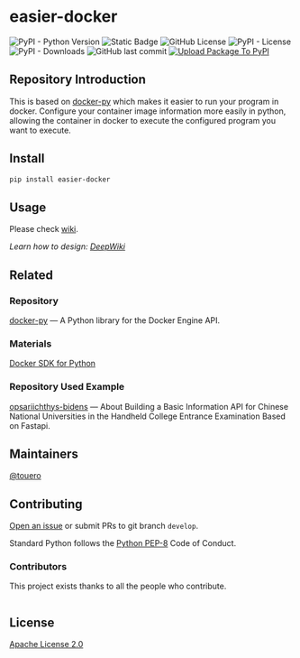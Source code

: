 # easier-docker

![PyPI - Python Version](https://img.shields.io/pypi/pyversions/easier-docker)
![Static Badge](https://img.shields.io/badge/-docker-grey?logo=docker)
![GitHub License](https://img.shields.io/github/license/touero/easier-docker)
![PyPI - License](https://img.shields.io/pypi/l/easier-docker)
![PyPI - Downloads](https://img.shields.io/pypi/dm/easier-docker)
![GitHub last commit](https://img.shields.io/github/last-commit/touero/easier-docker)
[![Upload Package To PyPI](https://github.com/touero/easier-docker/actions/workflows/python-publish.yml/badge.svg?branch=master)](https://github.com/touero/easier-docker/actions/workflows/python-publish.yml)


## Repository Introduction
This is based on [docker-py](https://github.com/docker/docker-py?tab=readme-ov-file) which makes it easier to run your program in docker.
Configure your container image information more easily in python, allowing the container in docker to execute the configured program you want to execute.


## Install
```bash
pip install easier-docker
```

## Usage
Please check [wiki](https://github.com/touero/easier-docker/wiki).

*Learn how to design: [DeepWiki](https://deepwiki.com/touero/easier-docker)*

## Related 
### Repository
[docker-py](https://github.com/docker/docker-py) — A Python library for the Docker Engine API.

### Materials
[Docker SDK for Python](https://docker-py.readthedocs.io/en/stable/)

### Repository Used Example
[opsariichthys-bidens](https://github.com/weiensong/opsariichthys-bidens) — About
Building a Basic Information API for Chinese National Universities in the Handheld College Entrance Examination Based on Fastapi.


## Maintainers
[@touero](https://github.com/touero)


## Contributing
[Open an issue](https://github.com/weiensong/easier_docker/issues) or submit PRs to git branch `develop`.

Standard Python follows the [Python PEP-8](https://peps.python.org/pep-0008/) Code of Conduct.


### Contributors
This project exists thanks to all the people who contribute.

<a href="https://github.com/touero/easier-docker/graphs/contributors">
  <img src="https://contrib.rocks/image?repo=weiensong/easier_docker"  alt=""/>
</a>


## License
[Apache License 2.0](https://github.com/weiensong/easier-docker/blob/master/LICENSE)

